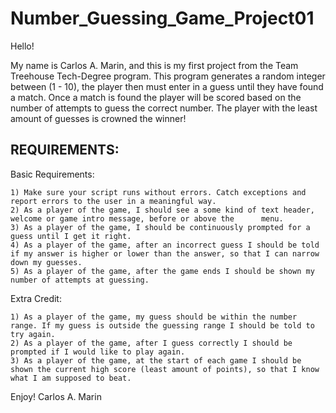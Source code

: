 # Number_Guessing_Game_Project01

Hello! 

  My name is Carlos A. Marin, and this is my first project from the Team Treehouse Tech-Degree program.
  This program generates a random integer between (1 - 10), the player then must enter in a guess until they have found a match. Once a match is found the player will be scored based on the number of attempts to guess the correct number. The player with the least amount of guesses is crowned the winner!
  
REQUIREMENTS:
-------------------------------------------------------------------------------------------------------------------------  
  Basic Requirements:
  
    1) Make sure your script runs without errors. Catch exceptions and report errors to the user in a meaningful way.
    2) As a player of the game, I should see a some kind of text header, welcome or game intro message, before or above the      menu.
    3) As a player of the game, I should be continuously prompted for a guess until I get it right.
    4) As a player of the game, after an incorrect guess I should be told if my answer is higher or lower than the answer, so that I can narrow down my guesses.
    5) As a player of the game, after the game ends I should be shown my number of attempts at guessing.
    
  Extra Credit:
  
    1) As a player of the game, my guess should be within the number range. If my guess is outside the guessing range I should be told to try again.
    2) As a player of the game, after I guess correctly I should be prompted if I would like to play again.
    3) As a player of the game, at the start of each game I should be shown the current high score (least amount of points), so that I know what I am supposed to beat.
  
  Enjoy!
    Carlos A. Marin
